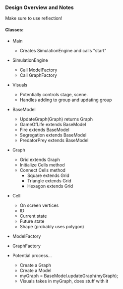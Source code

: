 ### Design Overview and Notes
Make sure to use reflection!
#### Classes:
* Main
	* Creates SimulationEngine and calls "start"
* SimulationEngine
	* Call ModelFactory
	* Call GraphFactory
* Visuals
	* Potentially controls stage, scene.
	* Handles adding to group and updating group

* BaseModel
	* UpdateGraph(Graph) returns Graph
	* GameOfLife extends BaseModel
	* Fire extends BaseModel
	* Segregation extends BaseModel
	* PredatorPrey extends BaseModel
* Graph
	* Grid extends Graph
	* Initialize Cells method
	* Connect Cells method
		* Square extends Grid
		* Triangle extends Grid
		* Hexagon extends Grid
* Cell
	* On screen vertices
	* ID
	* Current state
	* Future state
	* Shape (probably uses polygon)
* ModelFactory
* GraphFactory


* Potential process...
	* Create a Graph
	* Create a Model
	* myGraph = BaseModel.updateGraph(myGraph);
	* Visuals takes in myGraph, does stuff with it